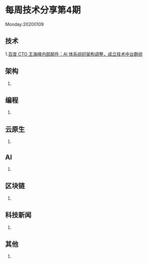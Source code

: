 # 每周技术分享第4期
Monday:20200109

## 技术
1.[百度 CTO 王海峰内部邮件：AI 体系组织架构调整，成立技术中台群组](https://www.infoq.cn/article/jbbT70zfLz0KdpxUCylJ)  

## 架构
1.

## 编程
1.

## 云原生
1.

## AI
1.

## 区块链
1.

## 科技新闻
1.

## 其他
1.

